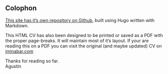 ## Colophon

[This site has it’s own repository on Github](https://github.com/baamenabar/cv), built using
Hugo written with Markdown.

This <span class="caps">HTML</span> CV has also been designed to be printed or saved as a <span class="caps">PDF</span>
with the proper page-breaks. It will maintain most of it’s layout. If your are reading this on a <span class="caps">PDF</span>
you can visit the original (and maybe updated) CV on [iminabar.com](http://iminabar.com/)

Thanks for reading so far.  
Agustín
